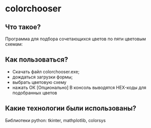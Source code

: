 # colorchooser
## Что такое?
Программа для подбора сочетающихся цветов по пяти цветовым схемам:
## Как пользоваться?
- Скачать файл colorchooser.exe; 
- дождаться загрузки формы;
- выбрать цветовую схему
- нажать ОК
[Опционально] В консоль выводятся HEX-коды для подобранных цветов
## Какие технологии были использованы?
Библиотеки python: tkinter, mathplotlib, colorsys